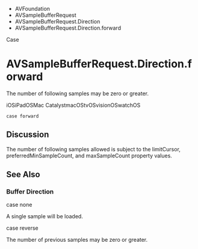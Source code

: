 

- AVFoundation
- AVSampleBufferRequest
- AVSampleBufferRequest.Direction
-  AVSampleBufferRequest.Direction.forward 

Case

# AVSampleBufferRequest.Direction.forward

The number of following samples may be zero or greater.

iOSiPadOSMac CatalystmacOStvOSvisionOSwatchOS

``` source
case forward
```

## Discussion

The number of following samples allowed is subject to the limitCursor, preferredMinSampleCount, and maxSampleCount property values.

## See Also

### Buffer Direction

case none

A single sample will be loaded.

case reverse

The number of previous samples may be zero or greater.

